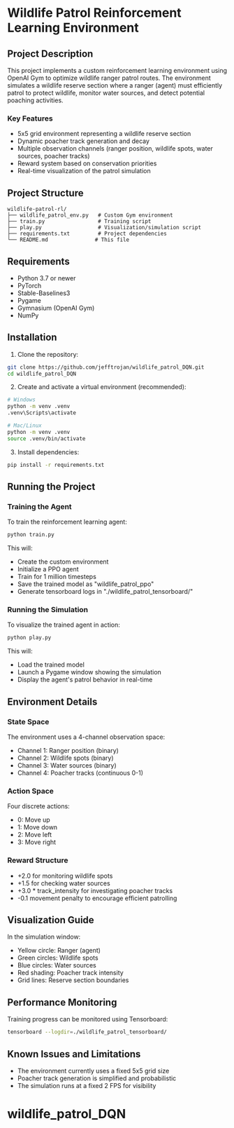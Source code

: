 # Wildlife Patrol Reinforcement Learning Environment

## Project Description
This project implements a custom reinforcement learning environment using OpenAI Gym to optimize wildlife ranger patrol routes. The environment simulates a wildlife reserve section where a ranger (agent) must efficiently patrol to protect wildlife, monitor water sources, and detect potential poaching activities.

### Key Features
- 5x5 grid environment representing a wildlife reserve section
- Dynamic poacher track generation and decay
- Multiple observation channels (ranger position, wildlife spots, water sources, poacher tracks)
- Reward system based on conservation priorities
- Real-time visualization of the patrol simulation

## Project Structure
```
wildlife-patrol-rl/
├── wildlife_patrol_env.py   # Custom Gym environment
├── train.py                 # Training script
├── play.py                  # Visualization/simulation script
├── requirements.txt         # Project dependencies
└── README.md               # This file
```

## Requirements
- Python 3.7 or newer
- PyTorch
- Stable-Baselines3
- Pygame
- Gymnasium (OpenAI Gym)
- NumPy

## Installation

1. Clone the repository:
```bash
git clone https://github.com/jefftrojan/wildlife_patrol_DQN.git
cd wildlife_patrol_DQN
```

2. Create and activate a virtual environment (recommended):
```bash
# Windows
python -m venv .venv
.venv\Scripts\activate

# Mac/Linux
python -m venv .venv
source .venv/bin/activate
```

3. Install dependencies:
```bash
pip install -r requirements.txt
```

## Running the Project

### Training the Agent
To train the reinforcement learning agent:
```bash
python train.py
```
This will:
- Create the custom environment
- Initialize a PPO agent
- Train for 1 million timesteps
- Save the trained model as "wildlife_patrol_ppo"
- Generate tensorboard logs in "./wildlife_patrol_tensorboard/"

### Running the Simulation
To visualize the trained agent in action:
```bash
python play.py
```
This will:
- Load the trained model
- Launch a Pygame window showing the simulation
- Display the agent's patrol behavior in real-time

## Environment Details

### State Space
The environment uses a 4-channel observation space:
- Channel 1: Ranger position (binary)
- Channel 2: Wildlife spots (binary)
- Channel 3: Water sources (binary)
- Channel 4: Poacher tracks (continuous 0-1)

### Action Space
Four discrete actions:
- 0: Move up
- 1: Move down
- 2: Move left
- 3: Move right

### Reward Structure
- +2.0 for monitoring wildlife spots
- +1.5 for checking water sources
- +3.0 * track_intensity for investigating poacher tracks
- -0.1 movement penalty to encourage efficient patrolling

## Visualization Guide
In the simulation window:
- Yellow circle: Ranger (agent)
- Green circles: Wildlife spots
- Blue circles: Water sources
- Red shading: Poacher track intensity
- Grid lines: Reserve section boundaries

## Performance Monitoring
Training progress can be monitored using Tensorboard:
```bash
tensorboard --logdir=./wildlife_patrol_tensorboard/
```

## Known Issues and Limitations
- The environment currently uses a fixed 5x5 grid size
- Poacher track generation is simplified and probabilistic
- The simulation runs at a fixed 2 FPS for visibility


# wildlife_patrol_DQN
